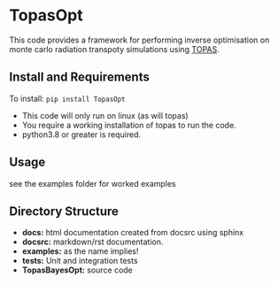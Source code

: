 # TopasOpt


This code provides a framework for performing inverse optimisation on monte carlo radiation transpoty 
simulations using [TOPAS](https://www.google.com/search?channel=fs&client=ubuntu&q=topas+MC).

## Install and Requirements

To install: ```pip install TopasOpt```

- This code will only run on linux (as will topas)
- You require a working installation of topas to run the code.
- python3.8 or greater is required.

## Usage

see the examples folder for worked examples

## Directory Structure

- **docs:** html documentation created from docsrc using sphinx
- **docsrc:** markdown/rst documentation.
- **examples:** as the name implies!
- **tests:** Unit and integration tests
- **TopasBayesOpt:** source code







